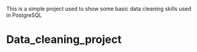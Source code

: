 This is a simple project used to show some basic data cleaning skills used in PostgreSQL
# Data_cleaning_project
